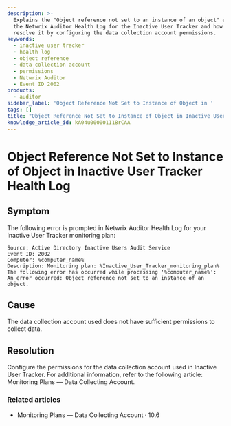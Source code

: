 ```yaml
---
description: >-
  Explains the "Object reference not set to an instance of an object" error in
  the Netwrix Auditor Health Log for the Inactive User Tracker and how to
  resolve it by configuring the data collection account permissions.
keywords:
  - inactive user tracker
  - health log
  - object reference
  - data collection account
  - permissions
  - Netwrix Auditor
  - Event ID 2002
products:
  - auditor
sidebar_label: 'Object Reference Not Set to Instance of Object in '
tags: []
title: "Object Reference Not Set to Instance of Object in Inactive User Tracker Health Log"
knowledge_article_id: kA04u000001118rCAA
---
```


# Object Reference Not Set to Instance of Object in Inactive User Tracker Health Log

## Symptom

The following error is prompted in Netwrix Auditor Health Log for your Inactive User Tracker monitoring plan:

```text
Source: Active Directory Inactive Users Audit Service
Event ID: 2002
Computer: %computer_name%
Description: Monitoring plan: %Inactive_User_Tracker_monitoring_plan%
The following error has occurred while processing '%computer_name%':   
An error occurred: Object reference not set to an instance of an object.
```

## Cause

The data collection account used does not have sufficient permissions to collect data.

## Resolution

Configure the permissions for the data collection account used in Inactive User Tracker. For additional information, refer to the following article: Monitoring Plans — Data Collecting Account.

### Related articles

- Monitoring Plans — Data Collecting Account ⸱ 10.6
